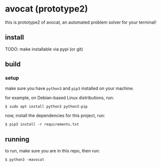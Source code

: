 # avocat (prototype2)

this is prototype2 of avocat, an automated problem solver for your terminal!


## install

TODO: make installable via pypi (or git)

## build

### setup

make sure you have `python3` and `pip3` installed on your machine. 

for example, on Debian-based Linux distributions, run:

```shell
$ sudo apt install python3 python3-pip
```

now, install the dependencies for this project, run:

```shell
$ pip3 install -r requirements.txt
```

## running

to run, make sure you are in this repo, then run:

```shell
$ python3 -mavocat
```

